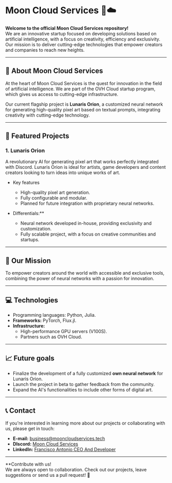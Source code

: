 # Moon Cloud Services 🌙☁️

**Welcome to the official Moon Cloud Services repository!**  
We are an innovative startup focused on developing solutions based on artificial intelligence, with a focus on creativity, efficiency and exclusivity. Our mission is to deliver cutting-edge technologies that empower creators and companies to reach new heights.

---

## 🚀 About Moon Cloud Services

At the heart of Moon Cloud Services is the quest for innovation in the field of artificial intelligence. We are part of the OVH Cloud startup program, which gives us access to cutting-edge infrastructure.  

Our current flagship project is **Lunaris Orion**, a customized neural network for generating high-quality pixel art based on textual prompts, integrating creativity with cutting-edge technology.  

---

## 🌌 Featured Projects

### 1. **Lunaris Orion**
A revolutionary AI for generating pixel art that works perfectly integrated with Discord. Lunaris Orion is ideal for artists, game developers and content creators looking to turn ideas into unique works of art.

- Key features
  - High-quality pixel art generation.
  - Fully configurable and modular.
  - Planned for future integration with proprietary neural networks.

- Differentials:**
  - Neural network developed in-house, providing exclusivity and customization.
  - Fully scalable project, with a focus on creative communities and startups.

---

## 🌟 Our Mission

To empower creators around the world with accessible and exclusive tools, combining the power of neural networks with a passion for innovation.

---

## 💻 Technologies

- Programming languages: Python, Julia.  
- **Frameworks:** PyTorch, Flux.jl.  
- **Infrastructure:** 
  - High-performance GPU servers (V100S).  
  - Partners such as OVH Cloud.  

---

## 📈 Future goals

- Finalize the development of a fully customized **own neural network** for Lunaris Orion.  
- Launch the project in beta to gather feedback from the community.  
- Expand the AI's functionalities to include other forms of digital art.  

---

## 📞 Contact

If you're interested in learning more about our projects or collaborating with us, please get in touch:  

- **E-mail:** [business@mooncloudservices.tech](mailto:business@mooncloudservices.tech)  
- **DIscord:** [Moon Cloud Services](https://discord.gg/JNsfzEwMtC)  
- **LinkedIn:** [Francisco Antonio CEO And Developer](https://www.linkedin.com/in/francisco-antonio-0434aa284/)  

---

**Contribute with us!  
We are always open to collaboration. Check out our projects, leave suggestions or send us a pull request! 🌟  
